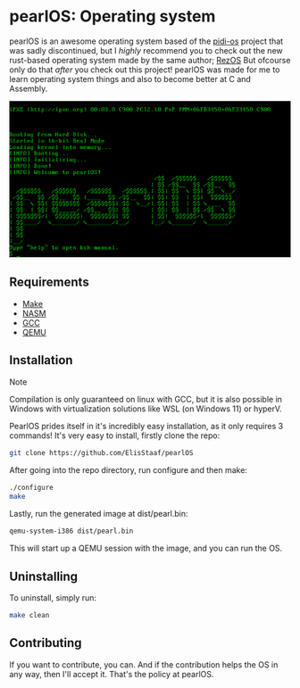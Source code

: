 pearlOS: Operating system
=========================
pearlOS is an awesome operating system based of the [pidi-os](https://github.com/GandelXIV/pidi-os)
project that was sadly discontinued, but I *highly* recommend you to check out the new rust-based
operating system made by the same author; [RezOS](https://github.com/GandelXIV/RezOS)
But ofcourse only do that *after* you check out this project! pearlOS was made
for me to learn operating system things and also to become better at C and Assembly.

[![pearlOS](https://github.com/ElisStaaf/pearlOS/raw/main/prod/boot.png)](https://github.com/ElisStaaf/pearlOS)

Requirements
------------
* [Make](https://www.gnu.org/software/make)
* [NASM](https://nasm.us)
* [GCC](https://gcc.gnu.org)
* [QEMU](https://www.qemu.org)

Installation
------------
> [!NOTE]
> Compilation is only guaranteed on linux with GCC,
> but it is also possible in Windows with virtualization
> solutions like WSL (on Windows 11) or hyperV.

PearlOS prides itself in it's incredibly easy installation, as it only requires 3 commands!
It's very easy to install, firstly clone the repo:
```sh
git clone https://github.com/ElisStaaf/pearlOS
```
After going into the repo directory, run configure and then make:
```sh
./configure
make
```
Lastly, run the generated image at dist/pearl.bin:
```sh
qemu-system-i386 dist/pearl.bin
```
This will start up a QEMU session with the image, and you
can run the OS.

Uninstalling
------------
To uninstall, simply run:
```sh
make clean
```

Contributing
------------
If you want to contribute, you can. And if the contribution helps the OS in any way,
then I'll accept it. That's the policy at pearlOS.
